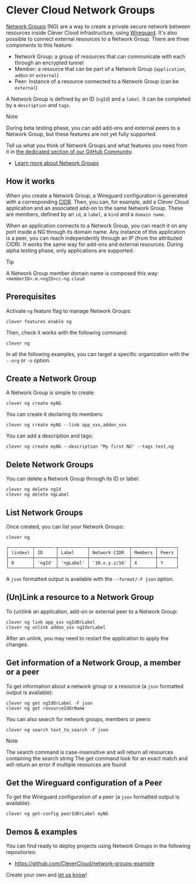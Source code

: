 # Clever Cloud Network Groups

[Network Groups](https://www.clever-cloud.com/developers/doc/develop/network-groups/) (NG) are a way to create a private secure network between resources inside Clever Cloud infrastructure, using [Wireguard](https://www.wireguard.com/). It's also possible to connect external resources to a Network Group. There are three components to this feature:

* Network Group: a group of resources that can communicate with each through an encrypted tunnel
* Member: a resource that can be part of a Network Group (`application`, `addon` or `external`)
* Peer: Instance of a resource connected to a Network Group (can be `external`)

A Network Group is defined by an ID (`ngId`) and a `label`. It can be completed by a `description` and `tags`.

> [!NOTE]
> During beta testing phase, you can add add-ons and external peers to a Network Group, but these features are not yet fully supported.

Tell us what you think of Network Groups and what features you need from it in [the dedicated section of our GitHub Community](https://github.com/CleverCloud/Community/discussions/categories/network-groups).

- [Learn more about Network Groups](https://www.clever-cloud.com/developers/doc/develop/network-groups/)

## How it works

When you create a Network Group, a Wireguard configuration is generated with a corresponding [CIDR](https://en.wikipedia.org/wiki/Classless_Inter-Domain_Routing). Then, you can, for example, add a Clever Cloud application and an associated add-on to the same Network Group. These are members, defined by an `id`, a `label`, a `kind` and a `domain name`.

When an application connects to a Network Group, you can reach it on any port inside a NG through its domain name. Any instance of this application is a peer, you can reach independently through an IP (from the attributed CIDR). It works the same way for add-ons and external resources. During alpha testing phase, only applications are supported.

> [!TIP]
> A Network Group member domain name is composed this way: `<memberID>.m.<ngID>cc-ng.cloud`

## Prerequisites

Activate `ng` feature flag to manage Network Groups:

```
clever features enable ng
```

Then, check it works with the following command:

```
clever ng
```

In all the following examples, you can target a specific organization with the `--org` or `-o` option.

## Create a Network Group

A Network Group is simple to create:

```
clever ng create myNG
```

You can create it declaring its members:

```
clever ng create myNG --link app_xxx,addon_xxx
```

You can add a description and tags:

```
clever ng create myNG --description "My first NG" --tags test,ng
```

## Delete Network Groups

You can delete a Network Group through its ID or label:

```
clever ng delete ngId
clever ng delete ngLabel
```

## List Network Groups

Once created, you can list your Network Groups:

```
clever ng

┌─────────┬───────-┬─────────-─┬───────────────┬─────────┬───────┐
| (index) │ ID     │ Label     │ Network CIDR  │ Members │ Peers │
├─────────┼────────┼───────────┼───────────────┼─────────┼───────┤
│ 0       │ 'ngId' │ 'ngLabel' │ '10.x.y.z/16' │ X       │ Y     │
└─────────┴────────┴──────────-┴───────────────┴─────────┴───────┘
```

A `json` formatted output is available with the `--format/-F json` option.

## (Un)Link a resource to a Network Group

To (un)link an application, add-on or external peer to a Network Group:

```
clever ng link app_xxx ngIdOrLabel
clever ng unlink addon_xxx ngIdorLabel
```

After an unlink, you may need to restart the application to apply the changes.

## Get information of a Network Group, a member or a peer

To get information about a network group or a resource (a `json` formatted output is available):

```
clever ng get ngIdOrLabel -F json
clever ng get resourceIdOrName
```

You can also search for network groups, members or peers:

```
clever ng search text_to_search -F json
```

> [!NOTE]
> The search command is case-insensitive and will return all resources containing the search string
> The get command look for an exact match and will return an error if multiple resources are found

## Get the Wireguard configuration of a Peer

To get the Wireguard configuration of a peer (a `json` formatted output is available):

```
clever ng get-config peerIdOrLabel myNG
```

## Demos & examples

You can find ready to deploy projects using Network Groups in the following repositories:

- https://github.com/CleverCloud/network-groups-example

Create your own and [let us know](https://github.com/CleverCloud/Community/discussions/categories/network-groups)!
